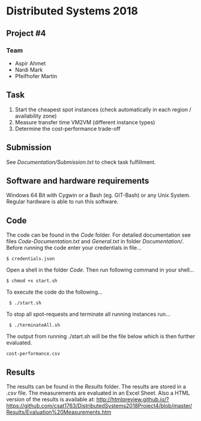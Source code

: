# Distributed Systems 2018
## Project #4

### Team

- Aspir Ahmet
- Nardi Mark
- Pfeifhofer Martin

## Task

1. Start the cheapest spot instances (check automatically in each region / availability zone)
2. Measure transfer time VM2VM (different instance types)
3. Determine the cost-performance trade-off

## Submission
See *Documentation/Submission.txt* to check task fulfillment.

## Software and hardware requirements
Windows 64 Bit with Cygwin or a Bash (eg. GIT-Bash) or any Unix System.
Regular hardware is able to run this software.

## Code
The code can be found in the *Code* folder. For detailed documentation see files *Code-Documentation.txt* and *General.txt* in folder *Documentation/*.
Before running the code enter your credentials in file...

	$ credentials.json
	
Open a shell in the folder *Code*. 
Then run following command in your shell...

	$ chmod +x start.sh

To execute the code do the following...

     $ ./start.sh
	 
To stop all spot-requests and terminate all running instances run...
	 
	 $ ./terminateAll.sh

The output from running ./start.sh will be the file below which is then further evaluated.

	cost-performance.csv

## Results

The results can be found in the *Results* folder. The results are stored in a *.csv* file. The measurements are evaluated in an Excel Sheet.
Also a HTML version of the results is available at: http://htmlpreview.github.io/?https://github.com/csat1763/DistributedSystems2018Project4/blob/master/Results/Evaluation%20Measurements.htm
